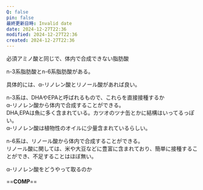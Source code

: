```yaml
---
Q: false
pin: false
最終更新日時: Invalid date
date: 2024-12-27T22:36
modified: 2024-12-27T22:36
created: 2024-12-27T22:36
---
```

  

必須アミノ酸と同じで、体内で合成できない脂肪酸

n-3系脂肪酸とn-6系脂肪酸がある。

具体的には、α-リノレン酸とリノール酸があれば良い。

  

n-3系は、DHAやEPAと呼ばれるもので、これらを直接接種するか  
α-リノレン酸から体内で合成することができる。  
DHA,EPAは魚に多く含まれている。カツオのツナ缶とかに結構はいってるっぽい。  
α-リノレン酸は植物性のオイルに少量含まれているらしい。  

  

n-6系は、リノール酸から体内で合成することができる。  
リノール酸に関しては、米や大豆などに豊富に含まれており、簡単に接種することができ、不足することはほぼ無い。  

  

α-リノレン酸をどうやって取るのか

==**COMP**==